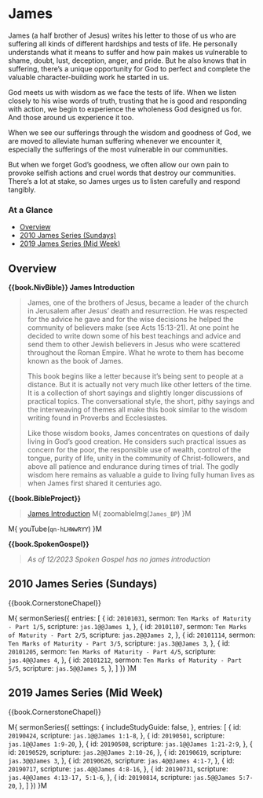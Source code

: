 # James

James (a half brother of Jesus) writes his letter to those of us who
are suffering all kinds of different hardships and tests of life. He
personally understands what it means to suffer and how pain makes us
vulnerable to shame, doubt, lust, deception, anger, and pride. But he
also knows that in suffering, there’s a unique opportunity for God to
perfect and complete the valuable character-building work he started
in us.

God meets us with wisdom as we face the tests of life. When we listen
closely to his wise words of truth, trusting that he is good and
responding with action, we begin to experience the wholeness God
designed us for. And those around us experience it too. 

When we see our sufferings through the wisdom and goodness of God, we
are moved to alleviate human suffering whenever we encounter it,
especially the sufferings of the most vulnerable in our communities.

But when we forget God’s goodness, we often allow our own pain to
provoke selfish actions and cruel words that destroy our
communities. There’s a lot at stake, so James urges us to listen
carefully and respond tangibly.


### At a Glance

- [Overview](#overview)
- [2010 James Series (Sundays)](#2010-james-series-sundays)
- [2019 James Series (Mid Week)](#2019-james-series-mid-week)


## Overview

**{{book.NivBible}} James Introduction**

> James, one of the brothers of Jesus, became a leader of the church in
> Jerusalem after Jesus’ death and resurrection. He was respected for
> the advice he gave and for the wise decisions he helped the community
> of believers make (see Acts 15:13-21). At one point he decided to
> write down some of his best teachings and advice and send them to
> other Jewish believers in Jesus who were scattered throughout the
> Roman Empire. What he wrote to them has become known as the book of
> James.
> 
> This book begins like a letter because it’s being sent to people at a
> distance. But it is actually not very much like other letters of the
> time. It is a collection of short sayings and slightly longer
> discussions of practical topics. The conversational style, the short,
> pithy sayings and the interweaving of themes all make this book
> similar to the wisdom writing found in Proverbs and Ecclesiastes.
> 
> Like those wisdom books, James concentrates on questions of daily
> living in God’s good creation. He considers such practical issues as
> concern for the poor, the responsible use of wealth, control of the
> tongue, purity of life, unity in the community of Christ-followers,
> and above all patience and endurance during times of trial. The godly
> wisdom here remains as valuable a guide to living fully human lives as
> when James first shared it centuries ago.


**{{book.BibleProject}}**

> [James Introduction](https://bibleproject.com/explore/video/james/)
M{ zoomableImg(`James_BP`) }M

M{ youTube(`qn-hLHWwRYY`) }M



**{{book.SpokenGospel}}**

> _As of 12/2023 Spoken Gospel has no james introduction_




## 2010 James Series (Sundays)

{{book.CornerstoneChapel}}

M{ sermonSeries({
  entries: [
    { id: `20101031`, sermon: `Ten Marks of Maturity - Part 1/5`, scripture: `jas.1@@James 1`, },
    { id: `20101107`, sermon: `Ten Marks of Maturity - Part 2/5`, scripture: `jas.2@@James 2`, },
    { id: `20101114`, sermon: `Ten Marks of Maturity - Part 3/5`, scripture: `jas.3@@James 3`, },
    { id: `20101205`, sermon: `Ten Marks of Maturity - Part 4/5`, scripture: `jas.4@@James 4`, },
    { id: `20101212`, sermon: `Ten Marks of Maturity - Part 5/5`, scripture: `jas.5@@James 5`, },
  ]
}) }M



## 2019 James Series (Mid Week)

{{book.CornerstoneChapel}}

M{ sermonSeries({
  settings: {
    includeStudyGuide: false,
  },
  entries: [
    { id: `20190424`, scripture: `jas.1@@James 1:1-8`,          },
    { id: `20190501`, scripture: `jas.1@@James 1:9-20`,         },
    { id: `20190508`, scripture: `jas.1@@James 1:21-2:9`,       },
    { id: `20190529`, scripture: `jas.2@@James 2:10-26`,        },
    { id: `20190619`, scripture: `jas.3@@James 3`,              },
    { id: `20190626`, scripture: `jas.4@@James 4:1-7`,          },
    { id: `20190717`, scripture: `jas.4@@James 4:8-16`,         },
    { id: `20190731`, scripture: `jas.4@@James 4:13-17, 5:1-6`, },
    { id: `20190814`, scripture: `jas.5@@James 5:7-20`,         },
  ]
}) }M
